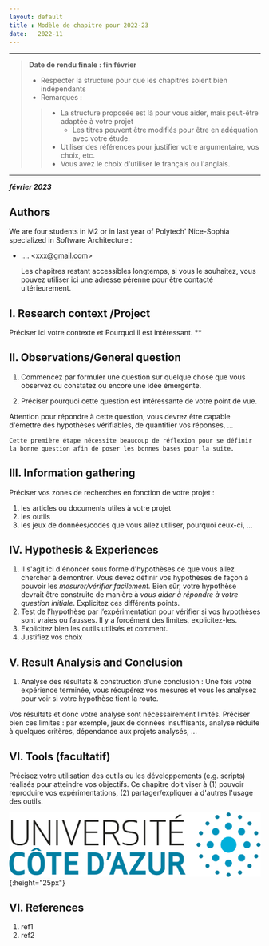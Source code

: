 ```yaml
---
layout: default
title : Modèle de chapitre pour 2022-23
date:   2022-11
---
```


---

> **Date de rendu finale : fin février**
> - Respecter la structure pour que les chapitres soient bien indépendants
> - Remarques :
>>    - La structure proposée est là pour vous aider, mais peut-être adaptée à votre projet
>>      - Les titres peuvent être modifiés pour être en adéquation avec votre étude. 
>>    - Utiliser des références pour justifier votre argumentaire, vos choix, etc.
>>    - Vous avez le choix d'utiliser le français ou l'anglais.

---

**_février 2023_**

## Authors

We are four students in M2 or in last year of Polytech' Nice-Sophia specialized in Software Architecture :

* .... &lt;xxx@gmail.com&gt;

    Les chapitres restant accessibles longtemps, si vous le souhaitez, vous pouvez utiliser ici une adresse pérenne pour être contacté ultérieurement.

## I. Research context /Project

Préciser ici votre contexte et Pourquoi il est intéressant. **


## II. Observations/General question

1. Commencez par formuler une question sur quelque chose que vous observez ou constatez ou encore une idée émergente. 
    
2. Préciser pourquoi cette question est intéressante de votre point de vue.

Attention pour répondre à cette question, vous devrez être capable d'émettre des hypothèses vérifiables, de quantifier vos réponses, ...

    Cette première étape nécessite beaucoup de réflexion pour se définir la bonne question afin de poser les bonnes bases pour la suite.

## III. Information gathering

Préciser vos zones de recherches en fonction de votre projet :

1. les articles ou documents utiles à votre projet
2. les outils
3. les jeux de données/codes que vous allez utiliser, pourquoi ceux-ci, ...
 
## IV. Hypothesis & Experiences

1. Il s'agit ici d'énoncer sous forme d'hypothèses ce que vous allez chercher à démontrer. Vous devez définir vos hypothèses de façon à pouvoir les _mesurer/vérifier facilement._ Bien sûr, votre hypothèse devrait être construite de manière à _vous aider à répondre à votre question initiale_. Explicitez ces différents points.
2. Test de l’hypothèse par l’expérimentation pour vérifier si vos hypothèses sont vraies ou fausses. Il y a forcément des limites, explicitez-les.
3. Explicitez bien les outils utilisés et comment.
4. Justifiez vos choix


## V. Result Analysis and Conclusion

1. Analyse des résultats & construction d’une conclusion : Une fois votre expérience terminée, vous récupérez vos mesures et vous les analysez pour voir si votre hypothèse tient la route. 

Vos résultats et donc votre analyse sont nécessairement limités. Préciser bien ces limites : par exemple, jeux de données insuffisants, analyse réduite à quelques critères, dépendance aux projets analysés, ...

## VI. Tools \(facultatif\)

Précisez votre utilisation des outils ou les développements \(e.g. scripts\) réalisés pour atteindre vos objectifs. Ce chapitre doit viser à \(1\) pouvoir reproduire vos expérimentations, \(2\) partager/expliquer à d'autres l'usage des outils.

![Figure 1: Logo UCA, exemple, vous pouvez l'enlever](assets/images/logo_uca.png){:height="25px"}


## VI. References

1. ref1
1. ref2

